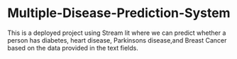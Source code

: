 # Multiple-Disease-Prediction-System
This is a deployed project using Stream lit where we can predict whether a person has diabetes, heart disease, Parkinsons disease,and Breast Cancer based on the data provided in the text fields.
